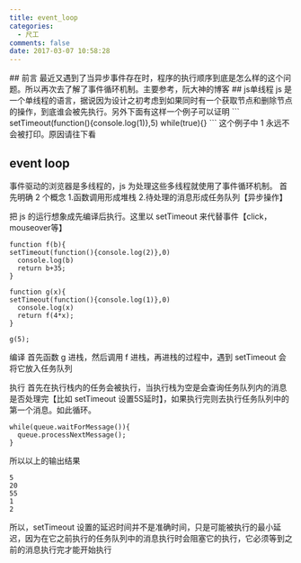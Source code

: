 ```yaml
---
title: event_loop
categories:
  - 尺工
comments: false
date: 2017-03-07 10:58:28
---
```

<p></p>
<!-- more -->
## 前言
最近又遇到了当异步事件存在时，程序的执行顺序到底是怎么样的这个问题。所以再次去了解了事件循环机制。主要参考，阮大神的博客
## js单线程
js 是    一个单线程的语言，据说因为设计之初考虑到如果同时有一个获取节点和删除节点的操作，到底谁会被先执行。另外下面有这样一个例子可以证明
```
setTimeout(function(){console.log(1)},5)
while(true){}
```
这个例子中 1 永远不会被打印。原因请往下看

## event loop
事件驱动的浏览器是多线程的，js 为处理这些多线程就使用了事件循环机制。
首先明确 2 个概念
1.函数调用形成堆栈
2.待处理的消息形成任务队列【异步操作】

把 js 的运行想象成先编译后执行。这里以 setTimeout 来代替事件【click，mouseover等】
```
function f(b){
setTimeout(function(){console.log(2)},0)
  console.log(b)
  return b+35;
}

function g(x){
setTimeout(function(){console.log(1)},0)
  console.log(x)
  return f(4*x);
}

g(5);
```
编译
首先函数 g 进栈，然后调用 f 进栈，再进栈的过程中，遇到 setTimeout 会将它放入任务队列

执行
首先在执行栈内的任务会被执行，当执行栈为空是会查询任务队列内的消息是否处理完【比如 setTimeout 设置5S延时】，如果执行完则去执行任务队列中的第一个消息。如此循环。
```
while(queue.waitForMessage()){
  queue.processNextMessage();
}
```

所以以上的输出结果
```
5
20
55
1
2
```
所以，setTimeout 设置的延迟时间并不是准确时间，只是可能被执行的最小延迟，因为在它之前执行的任务队列中的消息执行时会阻塞它的执行，它必须等到之前的消息执行完才能开始执行

